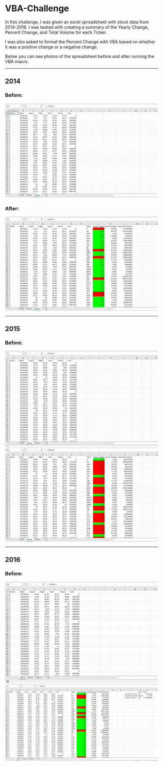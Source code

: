 # VBA-Challenge
 In this challenge, I was given an excel spreadsheet with stock data from 2014-2016. I was tasked with creating a summary of the Yearly Change, Percent Change, and Total Volume for each Ticker. 

 I was also asked to format the Percent Change with VBA based on whether it was a positive change or a negative change. 

 Below you can see photos of the spreadsheet before and after running the VBA macro. 
_________________________

## 2014
### Before:
![2014 Before](VBAStocks/Images/Before_2014.jpg)
### After:
![2014 After](VBASTOCKS/Images/After_2014.jpg)
_________________________
## 2015
### Before:
![2015 Before](VBAStocks/Images/Before_2015.jpg)
![2015 After](VBAStocks/Images/After_2015.jpg)
_________________________
## 2016
### Before:
![2016 Before](VBAStocks/Images/Before_2016.jpg)
![2016 After](VBAStocks/Images/After_2016.jpg)